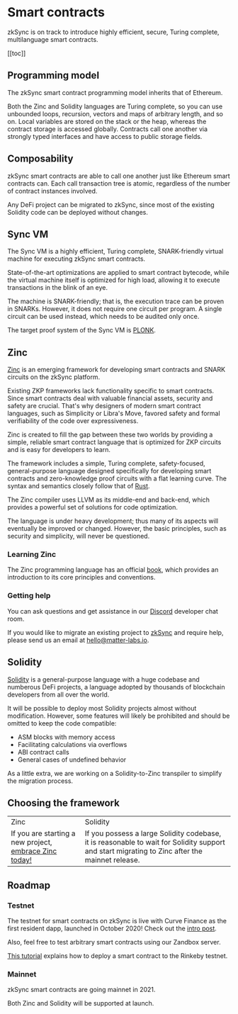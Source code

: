 # Smart contracts

zkSync is on track to introduce highly efficient, secure, Turing complete, multilanguage smart contracts.

[[toc]]

<!-- spell-checker:disable -->

## Programming model

The zkSync smart contract programming model inherits that of Ethereum.

Both the Zinc and Solidity languages are Turing complete, so you can use unbounded loops, recursion, vectors and maps of arbitrary length, and so on. Local variables are stored on
the stack or the heap, whereas the contract storage is accessed globally. Contracts call one another via strongly typed interfaces and have access to public storage fields.

## Composability

zkSync smart contracts are able to call one another just like Ethereum smart contracts can. Each call transaction tree is atomic, regardless of the number of contract instances
involved.

Any DeFi project can be migrated to zkSync, since most of the existing Solidity code can be deployed without changes.

## Sync VM

The Sync VM is a highly efficient, Turing complete, SNARK-friendly virtual machine for executing zkSync smart contracts.

State-of-the-art optimizations are applied to smart contract bytecode, while the virtual machine itself is optimized for high load, allowing it to execute transactions in the blink
of an eye.

The machine is SNARK-friendly; that is, the execution trace can be proven in SNARKs. However, it does not require one circuit per program. A single circuit can be used instead,
which needs to be audited only once.

The target proof system of the Sync VM is [PLONK](https://eprint.iacr.org/2019/953).

## Zinc

[Zinc](https://github.com/matter-labs/zinc) is an emerging framework for developing smart contracts and SNARK circuits on the zkSync platform.

Existing ZKP frameworks lack functionality specific to smart contracts. Since smart contracts deal with valuable financial assets, security and safety are crucial. That's why
designers of modern smart contract languages, such as Simplicity or Libra's Move, favored safety and formal verifiability of the code over expressiveness.

Zinc is created to fill the gap between these two worlds by providing a simple, reliable smart contract language that is optimized for ZKP circuits and is easy for developers to
learn.

The framework includes a simple, Turing complete, safety-focused, general-purpose language designed specifically for developing smart contracts and zero-knowledge proof circuits
with a flat learning curve. The syntax and semantics closely follow that of [Rust](https://www.rust-lang.org/).

The Zinc compiler uses LLVM as its middle-end and back-end, which provides a powerful set of solutions for code optimization.

The language is under heavy development; thus many of its aspects will eventually be improved or changed. However, the basic principles, such as security and simplicity, will never
be questioned.

### Learning Zinc

The Zinc programming language has an official [book](https://zinc.zksync.io/), which provides an introduction to its core principles and conventions.

### Getting help

You can ask questions and get assistance in our [Discord](https://discord.gg/5b6s7VTC) developer chat room.

If you would like to migrate an existing project to [zkSync](https://zksync.io) and require help, please send us an
email at hello@matter-labs.io.

## Solidity

[Solidity](https://docs.soliditylang.org/en/v0.8.1/) is a general-purpose language with a huge codebase and numberous DeFi projects, a language adopted by thousands of blockchain
developers from all over the world.

It will be possible to deploy most Solidity projects almost without modification. However, some features will likely be prohibited and should be omitted to keep the code
compatible:

- ASM blocks with memory access
- Facilitating calculations via overflows
- ABI contract calls
- General cases of undefined behavior

As a little extra, we are working on a Solidity-to-Zinc transpiler to simplify the migration process.

## Choosing the framework

<table>
  <tr>
    <td>Zinc</td>
    <td>Solidity</td>
  </tr>
  <tr>
    <td>
    If you are starting a new project, <a href="https://zinc.zksync.io/"> embrace Zinc today!</a>
    </td>
    <td>
    If you possess a large Solidity codebase, it is reasonable to wait for Solidity support
    and start migrating to Zinc after the mainnet release.
    </td>
  </tr>
</table>

## Roadmap

### Testnet

The testnet for smart contracts on zkSync is live with Curve Finance as the first resident dapp, launched in October
2020! Check out the [intro post](https://medium.com/@matterlabs/5a72c496b350).

Also, feel free to test arbitrary smart contracts using our Zandbox server.

[This tutorial](https://zinc.zksync.io/07-smart-contracts/02-minimal-example.html) explains how to deploy a smart
contract to the Rinkeby testnet.

### Mainnet

zkSync smart contracts are going mainnet in 2021.

Both Zinc and Solidity will be supported at launch.
